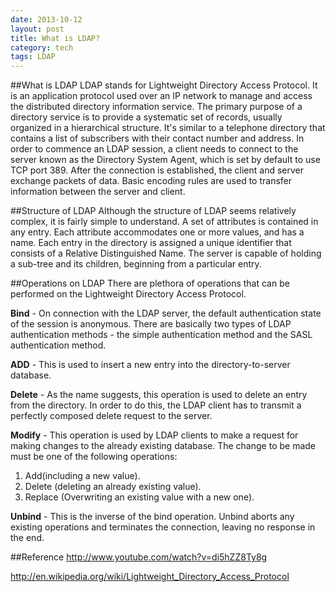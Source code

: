 ```yaml
---
date: 2013-10-12
layout: post
title: What is LDAP?
category: tech
tags: LDAP
---
```

##What is LDAP
LDAP stands for Lightweight Directory Access Protocol. It is an application protocol used over an IP network to manage and access the distributed directory information service. The primary purpose of a directory service is to provide a systematic set of records, usually organized in a hierarchical structure. It's similar to a telephone directory that contains a list of subscribers with their contact number and address. In order to commence an LDAP session, a client needs to connect to the server known as the Directory System Agent, which is set by default to use TCP port 389. After the connection is established, the client and server exchange packets of data. Basic encoding rules are used to transfer information between the server and client.

##Structure of LDAP
Although the structure of LDAP seems relatively complex, it is fairly simple to understand. A set of attributes is contained in any entry. Each attribute accommodates one or more values, and has a name. Each entry in the directory is assigned a unique identifier that consists of a Relative Distinguished Name. The server is capable of holding a sub-tree and its children, beginning from a particular entry.

##Operations on LDAP
There are plethora of operations that can be performed on the Lightweight Directory Access Protocol.

**Bind** - On connection with the LDAP server, the default authentication state of the session is anonymous. There are basically two types of LDAP authentication methods - the simple authentication method and the SASL authentication method.

**ADD** - This is used to insert a new entry into the directory-to-server database.

**Delete** - As the name suggests, this operation is used to delete an entry from the directory. In order to do this, the LDAP client has to transmit a perfectly composed delete request to the server.

**Modify** - This operation is used by LDAP clients to make a request for making changes to the already existing database. The change to be made must be one of the following operations:

1. Add(including a new value).
2. Delete (deleting an already existing value).
3. Replace (Overwriting an existing value with a new one).

**Unbind** - This is the inverse of the bind operation. Unbind aborts any existing operations and terminates the connection, leaving no response in the end.

##Reference
http://www.youtube.com/watch?v=di5hZZ8Ty8g

http://en.wikipedia.org/wiki/Lightweight_Directory_Access_Protocol
